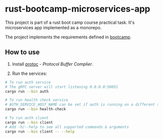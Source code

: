 # rust-bootcamp-microservices-app

This project is part of a rust boot camp course practical task. It's microservices app implemented as a monorepo.

The project implements the requirements defined in [bootcamp](https://github.com/letsgetrusty/bootcamp/tree/master/4.%20Projects/3.%20Microservices/Problem).

## How to use

1. Install [protoc](https://grpc.io/docs/protoc-installation/) - _Protocol Buffer Complier_.

2. Run the services:

```sh
# To run auth service
# The gRPC server will start listening 0.0.0.0:50051
cargo run --bin auth

# To run health check service
# AUTH_SERVICE_HOST_NAME can be set if auth is running on a different server
cargo run --bin health-check

# To run auth client
cargo run --bin client
# Add -h/--help to see all supported commands & arguments
cargo run --bin client -- --help
```
